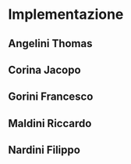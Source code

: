 # Implementazione
<!--Implementazione 
(per ogni studente, 
una sotto-sezione descrittiva di cosa fatto/co-fatto e con chi,
descrizione di aspetti implementativi importanti
non già presenti nel design)-->

## Angelini Thomas

## Corina Jacopo 

## Gorini Francesco

## Maldini Riccardo

## Nardini Filippo